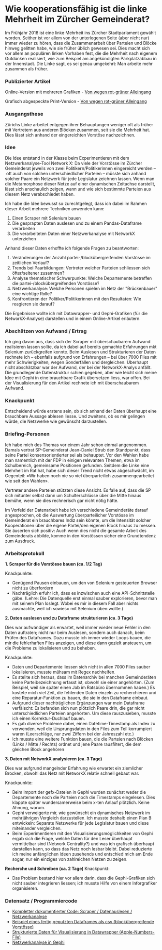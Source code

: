 # Wie kooperationsfähig ist die linke Mehrheit im Zürcher Gemeinderat?

Im Frühjahr 2018 ist eine linke Mehrheit ins Zürcher Stadtparlament gewählt worden. Seither ist vor allem von der unterlegenen Seite (aber nicht nur) immer wieder zu hören, dass die Zusammenarbeit über Parteien und Blöcke hinweg gelitten habe, wie sie früher üblich gewesen sei. Dies macht sich vor allem an populären linken Vorhaben fest, die die Mehrheit nach eigenem Gutdünken realisiert, wie zum Beispiel am angekündigten Parkplatzabbau in der Innenstadt. Die Linke sagt, es sei genau umgekehrt: Man arbeite mehr zusammen als früher. 

### Publizierter Artikel
Online-Version mit mehreren Grafiken - [Von wegen rot-grüner Alleingang](http://www.tagesanzeiger.ch/zuerich/region/von-wegen-rotgruener-alleingang/story/20271652)

Grafisch abgespeckte Print-Version - [Von wegen rot-grüner Alleingang](https://github.com/Supermarius/cas-ddj-hub/blob/master/Projekte/GR_Netzwerkanalyse_final/ta_20200205_0_0_17.pdf)

### Ausgangsthese

Zürichs Linke arbeitet entgegen ihrer Behauptungen weniger oft als früher mit Vertretern aus anderen Blöcken zusammen, seit sie die Mehrheit hat. Dies lässt sich anhand der eingereichten Vorstöse nachzeichnen.

### Idee

Die Idee entstand in der Klasse beim Experimentieren mit dem Netzwerkanalyse-Tool Network X: Da viele der Vorstösse im Zürcher Gemeinderat jeweils von zwei Politikern/Politikerinnen eingereicht werden – oft auch von solchen unterschiedlicher Parteien – müsste sich anhand solcher Paare ein Netzwerk für jede Legislatur zeichnen lassen. Wenn man die Metamorphose dieser Netze auf einer dynamischen Zeitachse darstellt, lässt sich anschaulich zeigen, wann und wie sich bestimmte Parteien aus diesem Netz verabschiedet haben. 

Ich habe die Idee bewusst so zurechtgelegt, dass ich dabei im Rahmen dieser Arbeit mehrere Techniken anwenden kann:
1. Einen Scraper mit Selenium bauen
2. Die gesprapten Daten auslesen und zu einem Pandas-Dataframe verarbeiten
3. Die verarbeiteten Daten einer Netzwerkanalyse mit NetworkX unterziehen

Anhand dieser Daten erhoffte ich folgende Fragen zu beantworten:
1. Veränderungen der Anzahl partei-/blockübergreifenden Vorstösse im zeitlichen Verlauf?
2. Trends bei Paarbildungen: Vertreter welcher Parteien schliessen sich öfter/seltener zusammen?
3. Analyse thematischer Schwerpunkte: Welche Departemente betreffen die partei-/blockübergreifenden Vorstösse?
4. Netzwerkanalyse: Welche Personen spielen im Netz der "Brückenbauer" eine wichtige Rolle?
5. Konfrontieren der Politiker/Politikerinnen mit den Resultaten: Wie reagieren sie darauf?

Die Ergebnisse wollte ich mit Datawrapper- und Gephi-Grafiken (für die NetworkX-Analyse) darstellen und in einem Online-Artikel erläutern. 

### Abschätzen von Aufwand / Ertrag

Ich ging davon aus, dass sich der Scraper mit überschaubarem Aufwand realisieren lassen sollte, da ich dabei auf bereits gemachte Erfahrungen mkt Selenium zurückgreifen konnte. Beim Auslesen und Strukturieren der Daten rechnete ich – ebenfalls aufgrund von Erfahrungen – bei über 7000 Files mit mehr Schwierigkeiten, wegen Sonderfällen und dergleichen. Überhaupt nicht abschätzbar war der Aufwand, der bei der NetworkX-Analys anfällt. Die grundlegende Datenstruktur schien gegeben, aber wie leicht sich meine Idee mit Gephi in eine brauchbare Grafik übersetzen liess, war offen. Bei der Visualisierung für den Artikel rechnete ich mit überschaubarem Aufwand.

### Knackpunkt

Entscheidend würde erstens sein, ob sich anhand der Daten überhaupt eine brauchbare Aussage ablesen liesse. Und zweitens, ob es mir gelingen würde, die Netzwerke wie gewünscht darzustellen.

### Briefing-Personen

Ich habe mich des Themas vor einem Jahr schon einmal angenommen. Damals vertrat SP-Gemeinderat Jean-Daniel Strub den Standpunkt, dass seine Partei konsensorientierter sei als behauptet. Vor den Wahlen habe man namentlich mit der FDP in einigen relevanten Themen, etwa im Schulbereich, gemeinsame Positionen gefunden. Seitdem die Linke eine Mehrheit im Rat hat, habe sich dieser Trend nicht etwas abgeschwächt, im Gegenteil: «Wir haben noch nie so viel überparteilich zusammengearbeitet wie seit den Wahlen».

Vertreter andere Parteien stützten diese Ansicht. Es falle  auf, dass die SP sich mitunter selbst dann um Schulterschlüsse über die Mitte hinaus bemühe, wenn sie dies rechnerisch gar nicht nötig hätte. 

Im Vorfeld der Datenarbeit habe ich verschiedene Gemeinderäte darauf angesprochen, ob die Auswertung überparteilicher Vorstösse im Gemeinderat ein brauchbares Indiz sein könnte, um die Intensität solcher Kooperationen über die eigene Partei/den eigenen Block hinaus zu messen. Sie äuserten sich positiv: Auch wenn dies nicht die gesamte Arbeit des Gemeinderats abbilde, komme in den Vorstössen sicher eine Grundtendenz zum Ausdruck.


### Arbeitsprotokoll

**1. Scraper für die Vorstösse bauen (ca. 1/2 Tag)**

Knackpunkte: 
- Genügend Pausen einbauen, um den von Selenium gesteuerten Browser nicht zu überfordern
- Nachträglich erfuhr ich, dass es inzwischen auch eine API-Schnittstelle gäbe. (Lehre: Die Datenquelle erst einmal sauber explorieren, bevor man mit seinem Plan loslegt. Wobei es mir in diesem Fall aber nichts ausmachte, weil ich sowieso mit Selenium üben wollte.)

**2. Daten auslesen und zu Dataframe strukturieren (ca. 3 Tage)**

Dies war aufwändiger als erwartet, weil immer wieder neue Fehler in den Daten auftraten; nicht nur beim Auslesen, sondern auch danach, beim Prüfen des Dataframes. Dazu musste ich immer wieder Loops bauen, die mir die fehlerhaften Files anzeigen, und diese dann gezielt ansteuern, um die Probleme zu lokalisieren und zu beheben.

Knackpunkte:
- Daten und Departemente liessen sich nicht in allen 7000 Files sauber lokalisieren, musste mühsam mit Regex nachhelfen.
- Es stellte sich heraus, dass im Datenarchiv bei manchen Gemeinderäten keine Parteibezeichnung erfasst ist, obwohl sie einer angehörten. (Zum Beispiel, weil sie später einen Job im Ratsbüro übernommen haben.) Es kostete mich viel Zeit, die fehlenden Daten einzeln zu recherchieren und eine Reparatur-Funktion zu bauen, die sie in den Dataframe einbaut.
- Aufgrund dieser nachträglichen Ergänzungen war mein Dataframe verfälscht: Es befanden sich nun plötzlich Paare drin, die gar nicht unterschiedlichen Parteien angehörten. Um diese rauszusieben, musste ich einen Korrektur-Duchlauf bauen.
- Es gab diverse Probleme dabei, einen Datetime-Timestamp als Index zu verwenden, weil die Ursprungsdaten in den Files zum Teil korrumpiert waren (Leerschläge, nur zwei Ziffern bei der Jahreszahl etc.)
- Ich musste eine weitere Funktion bauen, die die Parteien nach Blöcken (Links / Mitte / Rechts) ordnet und jene Paare rausfiltert, die dem gleichen Block angehören

**3. Daten mit NetworkX analysieren (ca. 3 Tage)**

Dies war aufgrund mangelnder Erfahrung wie erwartet ein ziemlicher Brocken, obwohl das Netz mit NetworkX relativ schnell gebaut war.

Knackpunkte:
- Beim Import der gefx-Dateien in Gephi wurden zunächst weder die Departemente noch die Parteien noch die Timestamps eingelesen. Dies klappte später wundersamerweise beim x-ten Anlauf plötzlich. Keine Ahnung, warum.
- Gephi verweigerte mir, wie gewünscht ein dynamisches Netzwerk im mehrjährigen Vergleich darzustellen. Ich musste deshalb einen Plan B entwickeln: Separate Netzwerke für jede Legislatur bauen und diese miteinander vergleichen.
- Beim Experimentieren mit den Visualisierungsmöglichkeiten von Gephi ergab sich die Frage, welche Daten für den Leser überhaupt vermittelbar sind (Network Centrality?) und was ich grafisch überhaupt darstellen kann, so dass das Netz noch lesbar bleibt. Dabei reduzierte ich meine anfänglichen Ideen zusehends und entschied mich am Ende sogar, nur ein einziges von zahlreichen Netzen zu zeigen.

**Recherche und Schreiben (ca. 2 Tage)**
Knackpunkt:
- Das Problem bestand hier vor allem darin, dass die Gephi-Grafiken sich nicht sauber integrieren liessen; ich musste Hilfe von einem Inforgrafiker organisieren. 


### Datensatz / Programmiercode
- [Kompletter dokumentierter Code: Scraper / Datenauslesen / Netzwerkanalyse](http://localhost:8888/notebooks/Documents/maz-datenjournalismus/cas-ddj-hub/Projekte/GR_Netzwerkanalyse_final/Code_Komplett.ipynb)
- [Beispiel eines fertig geputzten Dataframes als csv (blockübergreifende Vorstösse)](https://github.com/Supermarius/cas-ddj-hub/blob/master/Projekte/GR_Netzwerkanalyse_final/Dataframe_bereinigt_blockuebergreifend.csv)
- [Strukturierte Daten für Visualisierung in Datawrapper (Apple-Numbers-File)](https://github.com/Supermarius/cas-ddj-hub/blob/master/Projekte/GR_Netzwerkanalyse_final/Aufbereitet%20f%C3%BCr%20Datawrapper.numbers)
- [Netzwerkanalyse in Gephi](https://github.com/Supermarius/cas-ddj-hub/blob/master/Projekte/GR_Netzwerkanalyse_final/gemeinderat.gephi)